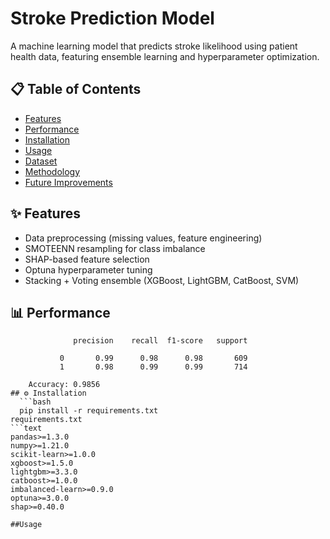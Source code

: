 # Stroke Prediction Model

A machine learning model that predicts stroke likelihood using patient health data, featuring ensemble learning and hyperparameter optimization.

## 📋 Table of Contents
- [Features](#-features)
- [Performance](#-performance)
- [Installation](#-installation)
- [Usage](#-usage)
- [Dataset](#-dataset)
- [Methodology](#-methodology)
- [Future Improvements](#-future-improvements)

## ✨ Features
- Data preprocessing (missing values, feature engineering)
- SMOTEENN resampling for class imbalance
- SHAP-based feature selection
- Optuna hyperparameter tuning
- Stacking + Voting ensemble (XGBoost, LightGBM, CatBoost, SVM)

## 📊 Performance
```text
              precision    recall  f1-score   support

           0       0.99      0.98      0.98       609
           1       0.98      0.99      0.99       714

    Accuracy: 0.9856
## ⚙️ Installation
  ```bash
  pip install -r requirements.txt
requirements.txt
```text
pandas>=1.3.0
numpy>=1.21.0
scikit-learn>=1.0.0
xgboost>=1.5.0
lightgbm>=3.3.0
catboost>=1.0.0
imbalanced-learn>=0.9.0
optuna>=3.0.0
shap>=0.40.0

##Usage
  
